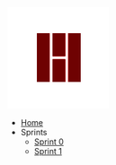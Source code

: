 <a href="/">
    <img src="assets/images/houdini/logo.png" class="sidebar-logo">
</a>

- [Home](README.md)
- Sprints
  - [Sprint 0](sprints/0.md)
  - [Sprint 1](sprints/1.md)
